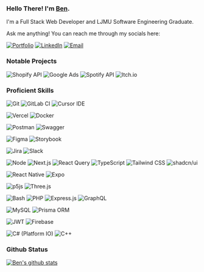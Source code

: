 <!-- BADGE_STYLES = &logoColor=white&style=for-the-badge -->

### Hello There! I'm [Ben](https://github.com/madelinben).
I'm a Full Stack Web Developer 
and LJMU Software Engineering Graduate. 
<!--currently studying at 
Liverpool John Moore's University.
-->

<!-- 
Enthusiastic and detail-oriented Software Engineering Undergraduate at Liverpool John
Moore’s University offering a pro-active approach and driven to successfully finish projects and
meet all assigned goals and objectives within schedule. Experienced and proficient using tools
throughout the project development lifecycle. I am able to think critically and problematically,
self-manage and collaborate effectively engaging as part of a productive team.
-->

<!-- 
I’m currently working at FANG-COMPANY, London 
I’m currently working on Distributed Systems and a Video Analysis Project. 
I’m looking to collaborate on open source projects. 
I’m looking for help with STARTUP-COMPANY//PROJECT. 
Ask me about anything [here](https://github.com/madelinben/madelinben/issues) 
-->

Ask me anything! You can reach me through my socials here:

[![Portfolio](https://img.shields.io/badge/Portfolio-%23000000.svg?style=for-the-badge&logo=stack-overflow&logoColor=#FF7139)](http://madelinben.co.uk/)
[![LinkedIn](https://img.shields.io/badge/linkedin-%230077B5.svg?style=for-the-badge&logo=linkedin&logoColor=white)](https://www.linkedin.com/in/madelinben/)
[![Email](https://img.shields.io/badge/Email-D14836?style=for-the-badge&logo=gmail&logoColor=white)](mailto:ben.madelin@ntlworld.com)
<!-- [![Fiverr](https://img.shields.io/badge/Fiverr-1DBF73?logo=fiverr&logoColor=fff)] -->
<!-- [![Upwork](https://img.shields.io/badge/Upwork-6FDA44?logo=upwork&logoColor=fff)] -->



### Notable Projects



<!-- [![Slack Alerts](https://img.shields.io/badge/Slack-4A154B?logo=slack&logoColor=fff)] -->
![Shopify API](https://img.shields.io/badge/Shopify-7AB55C?logo=shopify&logoColor=white&style=for-the-badge)
![Google Ads](https://img.shields.io/badge/Google-4285F4?logo=google&logoColor=white&style=for-the-badge)
![Spotify API](https://img.shields.io/badge/Spotify-1ED760?logo=spotify&logoColor=white&style=for-the-badge)
![Itch.io](https://img.shields.io/badge/itch.io-%23FF0B34.svg?logo=Itch.io&logoColor=white&style=for-the-badge)



### Proficient Skills



<!-- SYS OPS -->
![Git](https://img.shields.io/badge/git-%23F05033.svg?logo=git&logoColor=white&style=for-the-badge)
![GitLab CI](https://img.shields.io/badge/GitLab%20CI-FC6D26?logo=gitlab&logoColor=white&style=for-the-badge)
![Cursor IDE](https://custom-icon-badges.demolab.com/badge/Cursor-000000?logo=cursor-ai-white&logoColor=white&style=for-the-badge)
<!-- [![GitHub Actions](https://img.shields.io/badge/GitHub_Actions-2088FF?logo=github-actions&logoColor=white)] -->
<!-- [![Bitbucket Pipelines](https://img.shields.io/badge/Bitbucket_Pipelines-0052CC?logo=bitbucket&logoColor=white)] -->
<!-- [![Eclipse](https://img.shields.io/badge/Eclipse-FE7A16.svg?logo=Eclipse&logoColor=white)] -->
<!-- [![NetBeans IDE](https://img.shields.io/badge/NetBeans%20IDE-1B6AC6.svg?logo=apache-netbeans-ide&logoColor=white)] -->
<!-- [![IntelliJ IDEA](https://img.shields.io/badge/IntelliJIDEA-000000.svg?logo=intellij-idea&logoColor=white)] -->
<!-- ![Visual Studio Code](https://img.shields.io/badge/Visual%20Studio%20Code-0078d7.svg?style=for-the-badge&logo=visual-studio-code&logoColor=white) -->
<!-- [![Zed](https://img.shields.io/badge/Zed-white?logo=zedindustries&logoColor=084CCF)] -->



<!-- HOSTING -->
![Vercel](https://img.shields.io/badge/Vercel-%23000000.svg?logo=vercel&logoColor=white&style=for-the-badge)
![Docker](https://img.shields.io/badge/Docker-2496ED?logo=docker&logoColor=white&style=for-the-badge)
<!-- [![Heroku](https://img.shields.io/badge/Heroku-430098?logo=heroku&logoColor=fffe)] -->
<!-- [![Hostinger](https://img.shields.io/badge/Hostinger-673DE6?logo=hostinger&logoColor=fff)] -->
<!-- [![AWS](https://custom-icon-badges.demolab.com/badge/AWS-%23FF9900.svg?logo=aws&logoColor=white)] -->
<!-- [![Cloudflare](https://img.shields.io/badge/Cloudflare-F38020?logo=Cloudflare&logoColor=white)] -->
<!-- [![DigitalOcean](https://img.shields.io/badge/DigitalOcean-%230167ff.svg?logo=digitalOcean&logoColor=white)] -->



<!-- TESTING -->
<!-- PHPUNIT -->
![Postman](https://img.shields.io/badge/Postman-FF6C37?logo=postman&logoColor=white&style=for-the-badge)
![Swagger](https://img.shields.io/badge/Swagger-85EA2D?logo=insomnia&logoColor=white&style=for-the-badge)
<!-- XDEBUG -->
<!-- SENTRY -->



<!-- DESIGN -->
<!-- [![SketchUp](https://img.shields.io/badge/SketchUp-005F9E?logo=sketchup&logoColor=fff)] -->
![Figma](https://img.shields.io/badge/figma-0AC97F?logo=figma&logoColor=white&style=for-the-badge)
![Storybook](https://img.shields.io/badge/Storybook-FF4785?logo=storybook&logoColor=white&style=for-the-badge)
<!-- [![v0](https://img.shields.io/badge/v0-000?logo=v0&logoColor=fff)] -->



<!-- COLLABORATION -->
![Jira](https://img.shields.io/badge/Jira-0052CC?logo=jira&logoColor=white&style=for-the-badge)
![Slack](https://img.shields.io/badge/Slack-4A154B?logo=slack&logoColor=white&style=for-the-badge)
<!-- [![Miro](https://img.shields.io/badge/Miro-050038?logo=miro&logoColor=fff)] -->
<!-- [![Confluence](https://img.shields.io/badge/Confluence-172B4D?logo=confluence&logoColor=fff)] -->



<!-- WEB DEV -->
![Node](https://img.shields.io/badge/Node.js-43853D?logo=node.js&logoColor=white&style=for-the-badge)
![Next.js](https://img.shields.io/badge/Next.js-black?logo=next.js&logoColor=white&style=for-the-badge)
![React Query](https://img.shields.io/badge/React%20Query-FF4154?logo=reactquery&logoColor=white&style=for-the-badge)
![TypeScript](https://img.shields.io/badge/TypeScript-3178C6?logo=typescript&logoColor=white&style=for-the-badge)
![Tailwind CSS](https://img.shields.io/badge/Tailwind%20CSS-%2338B2AC.svg?logo=tailwind-css&logoColor=white&style=for-the-badge)
![shadcn/ui](https://img.shields.io/badge/shadcn%2Fui-000?logo=shadcnui&logoColor=white&style=for-the-badge)
<!-- ![.Net](https://img.shields.io/badge/.NET-5C2D91?style=for-the-badge&logo=.net&logoColor=white) -->
<!-- ![HTML5](https://img.shields.io/badge/HTML5-E34F26?style=for-the-badge&logo=html5&logoColor=white) -->
<!-- ![CSS3](https://img.shields.io/badge/CSS3-1572B6?style=for-the-badge&logo=css3&logoColor=white) -->
<!-- ![SASS](https://img.shields.io/badge/SASS-hotpink.svg?style=for-the-badge&logo=SASS&logoColor=white) -->
<!-- ![JavaScript](https://img.shields.io/badge/JavaScript-F7DF1E?style=for-the-badge&logo=javascript&logoColor=black) -->
<!-- ![jQuery](https://img.shields.io/badge/jquery-%230769AD.svg?style=for-the-badge&logo=jquery&logoColor=white) -->
<!-- ![Bootstrap](https://img.shields.io/badge/Bootstrap-563D7C?style=for-the-badge&logo=bootstrap&logoColor=white) -->
<!-- [![Angular](https://img.shields.io/badge/Angular-%23DD0031.svg?logo=angular&logoColor=white)] -->
<!-- [![Vue.js](https://img.shields.io/badge/Vue.js-4FC08D?logo=vuedotjs&logoColor=fff)] -->
<!-- [![Vite](https://img.shields.io/badge/Vite-646CFF?logo=vite&logoColor=fff)] -->
<!-- ![React](https://img.shields.io/badge/React-20232A?style=for-the-badge&logo=react&logoColor=61DAFB) -->
<!-- [![React Router](https://img.shields.io/badge/React_Router-CA4245?logo=react-router&logoColor=white)] -->
<!-- [![styled-components](https://img.shields.io/badge/styled--components-DB7093?logo=styledcomponents&logoColor=fff)] -->
<!-- [![Chart.js](https://img.shields.io/badge/Chart.js-FF6384?logo=chartdotjs&logoColor=fff)] -->
<!-- [![Selenium](https://img.shields.io/badge/Selenium-43B02A?logo=selenium&logoColor=fff)] -->



<!-- APP DEV -->
<!-- ![Xamarin](https://img.shields.io/badge/Xamarin-3199DC?style=for-the-badge&logo=xamarin&logoColor=white) -->
![React Native](https://img.shields.io/badge/React-20232A?logo=react&logoColor=white&style=for-the-badge)
![Expo](https://img.shields.io/badge/Expo-000020?logo=expo&logoColor=white&style=for-the-badge)



<!-- GAME DEV -->
<!-- CANVAS API -->
![p5js](https://img.shields.io/badge/p5.js-ED225D?logo=p5.js&logoColor=white&style=for-the-badge)
![Three.js](https://img.shields.io/badge/Three.js-000?logo=threedotjs&logoColor=white&style=for-the-badge)
<!-- [![Godot Engine](https://img.shields.io/badge/Godot-%23FFFFFF.svg?logo=godot-engine)] -->
<!-- [![Unity](https://img.shields.io/badge/Unity-%23000000.svg?logo=unity&logoColor=white)] -->
<!-- [![Unreal Engine](https://img.shields.io/badge/Unreal%20Engine-%23313131.svg?logo=unrealengine&logoColor=white)] -->



<!-- BACKEND SERVER/API -->
![Bash](https://img.shields.io/badge/Bash-4EAA25?logo=gnubash&logoColor=white&style=for-the-badge)
![PHP](https://img.shields.io/badge/php-%23777BB4.svg?logo=php&logoColor=white&style=for-the-badge)
![Express.js](https://img.shields.io/badge/express.js-%23404d59.svg?logo=express&logoColor=white&style=for-the-badge)
![GraphQL](https://img.shields.io/badge/GraphQL-E10098?logo=graphql&logoColor=white&style=for-the-badge)
<!-- CRON -->
<!-- [![Laravel](https://img.shields.io/badge/Laravel-%23FF2D20.svg?logo=laravel&logoColor=white)] -->
<!-- ![Java](https://img.shields.io/badge/java-%23ED8B00.svg?style=for-the-badge&logo=java&logoColor=white) -->
<!-- ![Python](https://img.shields.io/badge/python-3670A0?style=for-the-badge&logo=python&logoColor=ffdd54) -->
<!-- [![Kubernetes](https://img.shields.io/badge/Kubernetes-326CE5?logo=kubernetes&logoColor=fff)] -->
<!-- [![Go](https://img.shields.io/badge/Go-%2300ADD8.svg?&logo=go&logoColor=white)] -->
<!-- [![Rust](https://img.shields.io/badge/Rust-%23000000.svg?e&logo=rust&logoColor=white)] -->
<!-- ![Socket.io](https://img.shields.io/badge/Socket.io-black?logo=socket.io&badgeColor=010101&logoColor=white&style=for-the-badge) -->



<!-- DATABASE -->
![MySQL](https://img.shields.io/badge/mysql-%2300f.svg?logo=mysql&logoColor=white&style=for-the-badge)
![Prisma ORM](https://img.shields.io/badge/Prisma-2D3748?logo=prisma&logoColor=white&style=for-the-badge)
<!-- ![MicrosoftSQLServer](https://img.shields.io/badge/Microsoft%20SQL%20Sever-CC2927?style=for-the-badge&logo=microsoft%20sql%20server&logoColor=white) -->
<!-- ![MariaDB](https://img.shields.io/badge/MariaDB-003545?style=for-the-badge&logo=mariadb&logoColor=white) -->
<!-- ![MongoDB](https://img.shields.io/badge/MongoDB-4EA94B?style=for-the-badge&logo=mongodb&logoColor=white) -->
<!-- ![Sequelize](https://img.shields.io/badge/Sequelize-52B0E7?style=for-the-badge&logo=Sequelize&logoColor=white) -->
<!-- [![Drizzle](https://img.shields.io/badge/Drizzle-C5F74F?logo=drizzle&logoColor=000)] -->



<!-- AUTH -->
![JWT](https://img.shields.io/badge/JWT-black?logo=JSON%20web%20tokens&logoColor=white&style=for-the-badge)
![Firebase](https://img.shields.io/badge/Firebase-039BE5?logo=Firebase&logoColor=white&style=for-the-badge)



<!-- DATA SCIENCE -->
<!-- [![NumPy](https://img.shields.io/badge/NumPy-4DABCF?logo=numpy&logoColor=fff)] -->
<!-- [![PyTorch](https://img.shields.io/badge/PyTorch-ee4c2c?logo=pytorch&logoColor=white)] -->
<!-- [![TensorFlow](https://img.shields.io/badge/TensorFlow-ff8f00?logo=tensorflow&logoColor=white)] -->
<!-- [![Power BI](https://custom-icon-badges.demolab.com/badge/Power%20BI-F1C912?logo=power-bi&logoColor=fff)] -->




<!-- EMBEDDED SYSTEMS -->
![C# (Platform IO)](https://custom-icon-badges.demolab.com/badge/C%23-%23239120.svg?logo=cshrp&logoColor=white&style=for-the-badge)
![C++](https://img.shields.io/badge/C++-%2300599C.svg?logo=c%2B%2B&logoColor=white&style=for-the-badge)



### Github Status
[![Ben's github stats](https://github-readme-stats.vercel.app/api?username=madelinben&bg_color=30,e96443,904e95&title_color=fff&text_color=fff)](https://github.com/madelinben/github-readme-stats)
